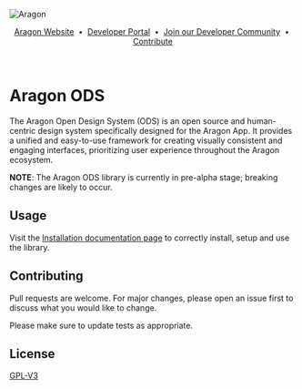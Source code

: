 ![Aragon](https://res.cloudinary.com/duvrxe0m9/image/upload/v1686656588/aragon-sdk_tjosse.png)

<p align="center">
  <a href="https://aragon.org/">Aragon Website</a>
  <span>&nbsp;•&nbsp;</span>
  <a href="https://devs.aragon.org/">Developer Portal</a>
  <span>&nbsp;•&nbsp;</span>
  <a href="http://eepurl.com/icA7oj">Join our Developer Community</a>
  <span>&nbsp;•&nbsp;</span>
  <a href="https://aragonproject.typeform.com/dx-contribution">Contribute</a>
</p>

<br/>

# Aragon ODS

The Aragon Open Design System (ODS) is an open source and human-centric design system specifically designed for the
Aragon App. It provides a unified and easy-to-use framework for creating visually consistent and engaging interfaces,
prioritizing user experience throughout the Aragon ecosystem.

**NOTE**: The Aragon ODS library is currently in pre-alpha stage; breaking changes are likely to occur.

## Usage

Visit the [Installation documentation page](https://aragon.github.io/ods/?path=/docs/docs-installation) to correctly
install, setup and use the library.

## Contributing

Pull requests are welcome. For major changes, please open an issue first to discuss what you would like to change.

Please make sure to update tests as appropriate.

## License

[GPL-V3](./LICENSE)
